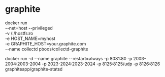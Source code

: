 # graphite

docker run \
 --net=host --privileged \
 -v /:/hostfs:ro \
 -e HOST_NAME=myhost \
 -e GRAPHITE_HOST=your.graphite.com \
 --name collectd pboos/collectd-graphite
 
 docker run -d --name graphite --restart=always -p 8081:80 -p 2003-2004:2003-2004 -p 2023-2024:2023-2024 -p 8125:8125/udp -p 8126:8126 graphiteapp/graphite-statsd
